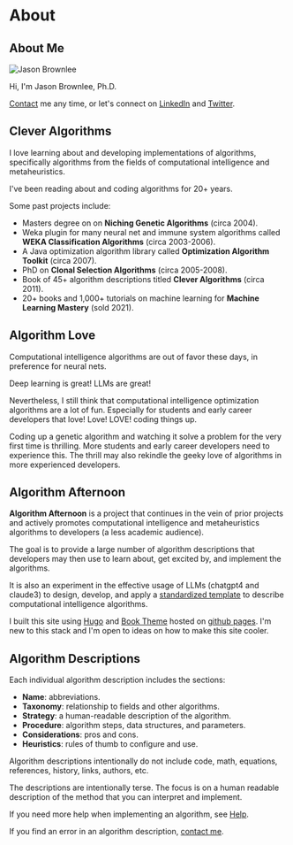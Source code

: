 # About

## About Me

![Jason Brownlee](/jasonbrownlee.jpg)

Hi, I'm Jason Brownlee, Ph.D.

[Contact](/contact/) me any time, or let's connect on [LinkedIn](https://www.linkedin.com/in/jasonbrownlee) and [Twitter](https://twitter.com/jason2brownlee).


## Clever Algorithms

I love learning about and developing implementations of algorithms, specifically algorithms from the fields of computational intelligence and metaheuristics.

I've been reading about and coding algorithms for 20+ years.

Some past projects include:

* Masters degree on on **Niching Genetic Algorithms** (circa 2004).
* Weka plugin for many neural net and immune system algorithms called **WEKA Classification Algorithms** (circa 2003-2006).
* A Java optimization algorithm library called **Optimization Algorithm Toolkit** (circa 2007).
* PhD on **Clonal Selection Algorithms** (circa 2005-2008).
* Book of 45+ algorithm descriptions titled **Clever Algorithms** (circa 2011).
* 20+ books and 1,000+ tutorials on machine learning for **Machine Learning Mastery** (sold 2021).

## Algorithm Love
Computational intelligence algorithms are out of favor these days, in preference for neural nets.

Deep learning is great! LLMs are great!

Nevertheless, I still think that computational intelligence optimization algorithms are a lot of fun. Especially for students and early career developers that love! Love! LOVE! coding things up.

Coding up a genetic algorithm and watching it solve a problem for the very first time is thrilling. More students and early career developers need to experience this. The thrill may also rekindle the geeky love of algorithms in more experienced developers.

## Algorithm Afternoon

**Algorithm Afternoon** is a project that continues in the vein of prior projects and actively promotes computational intelligence and metaheuristics algorithms to developers (a less academic audience).

The goal is to provide a large number of algorithm descriptions that developers may then use to learn about, get excited by, and implement the algorithms.

It is also an experiment in the effective usage of LLMs (chatgpt4 and claude3) to design, develop, and apply a [standardized template](/template.md) to describe computational intelligence algorithms.

I built this site using [Hugo](https://gohugo.io/) and [Book Theme](https://themes.gohugo.io/themes/hugo-book/) hosted on [github pages](https://github.com/Jason2Brownlee/AlgorithmAfternoon). I'm new to this stack and I'm open to ideas on how to make this site cooler.

## Algorithm Descriptions

Each individual algorithm description includes the sections:

- **Name**: abbreviations.
- **Taxonomy**: relationship to fields and other algorithms.
- **Strategy**: a human-readable description of the algorithm.
- **Procedure**: algorithm steps, data structures, and parameters.
- **Considerations**: pros and cons.
- **Heuristics**: rules of thumb to configure and use.

Algorithm descriptions intentionally do not include code, math, equations, references, history, links, authors, etc.

The descriptions are intentionally terse. The focus is on a human readable description of the method that you can interpret and implement.

If you need more help when implementing an algorithm, see [Help](/help).

If you find an error in an algorithm description, [contact me](/contact).

